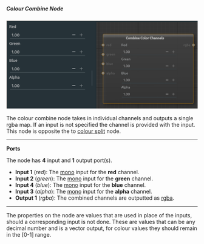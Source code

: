 ##### Colour Combine Node

![color combine](images/colorcombine.png)

The colour combine node takes in individual channels and outputs a single rgba map. If an input is not specified the channel is provided with the input. This node is opposite the to [colour split](colorsplit.md) node.

---

**Ports**

The node has **4** input and **1** output port(s).

- **Input 1** (*red*): The [mono](28_types.md) input for the **red** channel.
- **Input 2** (*green*): The [mono](28_types.md) input for the **green** channel.
- **Input 4** (*blue*): The [mono](28_types.md) input for the **blue** channel.
- **Input 3** (*alpha*): The [mono](28_types.md) input for the **alpha** channel.
- **Output 1** (*rgba*): The combined channels are outputted as [rgba](28_types.md).

---

The properties on the node are values that are used in place of the inputs, should a corresponding input is not done. These are values that can be any decimal number and is a vector output, for colour values they should remain in the [0-1] range.